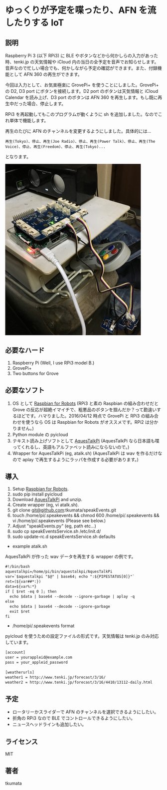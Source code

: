 # ゆっくりが予定を喋ったり、AFN を流したりする IoT


## 説明
Raspberry Pi 3 (以下 RPi3) に BLE やボタンなどから何かしらの入力があった時、tenki.jp の天気情報や iCloud 内の当日の全予定を音声でお知らせします。音声なので忙しい場合でも、何かしながら予定の確認ができます。また、付録機能として AFN 360 の再生ができます。

今回は入力として、お気楽極楽に GrovePi+ を使うことにしました。GrovePi+ の D2, D3 port にボタンを接続します。D2 port のボタンは天気情報と iCloud Calendar を読み上げ、D3 port のボタンは AFN 360 を再生します。もし既に再生中だった場合、停止します。

RPi3 を再起動してもこのプログラムが動くように sh を追加しました。なのでこれ単体で機能します。

再生のたびに AFN のチャンネルを変更するようにしました。具体的には...

    再生(Tokyo)、停止、再生(Joe Radio)、停止、再生(Power Talk)、停止、再生(The Voice)、停止、再生(Freedom)、停止、再生(Tokyo)...

となります。

![the thing](images/IMG_0047.png)


## 必要なハード
1. Raspberry Pi (Well, I use RPi3 model B.)
2. GrovePi+
3. Two buttons for Grove


## 必要なソフト
1. OS として [Raspbian for Robots](http://www.dexterindustries.com/howto/install-raspbian-for-robots-image-on-an-sd-card/) (RPi3 と素の Raspbian の組み合わせだと Grove の反応が超絶イマイチで、粗悪品のボタンを掴んだか？って勘違いするほどです。ハマりました。2016/04/12 時点で GrovePi と RPi3 の組み合わせを使うなら OS は Raspbian for Robots がオススメです。RPi2 は分かりません。)
2. Python module の pyicloud
3. テキスト読み上げソフトとして [AquesTalkPi](http://www.a-quest.com/products/aquestalkpi.html) (AquesTalkPi なら日本語も喋ってくれるし、英語もアルファベット読みにならないので。)
4. Wrapper for AquesTalkPi (eg, atalk.sh) (AquesTalkPi は wav を作るだけなので aplay で再生するようにラッパを作成する必要があります。)


## 導入
1. Setup [Raspbian for Robots](http://www.dexterindustries.com/howto/install-raspbian-for-robots-image-on-an-sd-card/).
2. sudo pip install pyicloud
3. Download [AquesTalkPi](http://www.a-quest.com/products/aquestalkpi.html) and unzip.
4. Create wrapper (eg, vi atalk.sh).
5. git clone git@github.com:tkumata/speakEvents.git
6. touch /home/pi/.speakevents && chmod 600 /home/pi/.speakevents && vi /home/pi/.speakevents (Please see below.)
7. Adjust "speakEvents.py" (eg, path etc...)
8. sudo cp speakEventsService.sh /etc/init.d/
9. sudo update-rc.d speakEventsService.sh defaults


- example atalk.sh

AquesTalkPi が作った wav データを再生する wrapper の例です。

```
#!/bin/bash
aquestalkpi=/home/pi/bin/aquestalkpi/AquesTalkPi
var=`$aquestalkpi "$@" | base64; echo ":${PIPESTATUS[0]}"`
ret=(${var##*:})
data=${var%:*}
if [ $ret -eq 0 ]; then
  echo $data | base64 --decode --ignore-garbage | aplay -q
else
  echo $data | base64 --decode --ignore-garbage
  exit $ret
fi
```


- /home/pi/.speakevents format

pyicloud を使うための設定ファイルの形式です。天気情報は tenki.jp のみ対応しています。

```
[account]
user = yourappleid@example.com
pass = your_appleid_password

[weatherurls]
weather1 = http://www.tenki.jp/forecast/3/16/
weather2 = http://www.tenki.jp/forecast/3/16/4410/13112-daily.html
```


## 予定
- ロータリーかスライダーで AFN のチャンネルを選択できるようにしたい。
- 折角の RPi3 なので BLE でコントロールできるようにしたい。
- ニュースヘッドラインも追加したい。


## ライセンス
MIT


## 著者
tkumata
